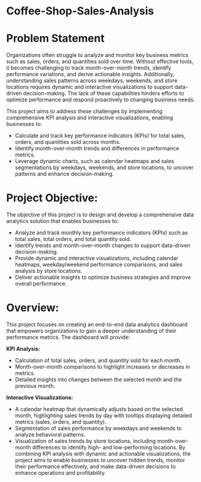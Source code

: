 # Coffee-Shop-Sales-Analysis

# **Problem Statement**
Organizations often struggle to analyze and monitor key business metrics such as sales, orders, and quantities sold over time. Without effective tools, it becomes challenging to track month-over-month trends, identify performance variations, and derive actionable insights. Additionally, understanding sales patterns across weekdays, weekends, and store locations requires dynamic and interactive visualizations to support data-driven decision-making. The lack of these capabilities hinders efforts to optimize performance and respond proactively to changing business needs.

This project aims to address these challenges by implementing comprehensive KPI analysis and interactive visualizations, enabling businesses to:
- Calculate and track key performance indicators (KPIs) for total sales, orders, and quantities sold across months.
- Identify month-over-month trends and differences in performance metrics.
- Leverage dynamic charts, such as calendar heatmaps and sales segmentations by weekdays, weekends, and store locations, to uncover patterns and enhance decision-making.

 # **Project Objective:**
The objective of this project is to design and develop a comprehensive data analytics solution that enables businesses to:
 - Analyze and track monthly key performance indicators (KPIs) such as total sales, total orders, and total quantity sold.
 - Identify trends and month-over-month changes to support data-driven decision-making.
 - Provide dynamic and interactive visualizations, including calendar heatmaps, weekday/weekend performance comparisons, and sales analysis by store locations.
 -  Deliver actionable insights to optimize business strategies and improve overall performance.

# **Overview:**
This project focuses on creating an end-to-end data analytics dashboard that empowers organizations to gain a deeper understanding of their performance metrics. The dashboard will provide:

**KPI Analysis:**
- Calculation of total sales, orders, and quantity sold for each month.
- Month-over-month comparisons to highlight increases or decreases in metrics.
- Detailed insights into changes between the selected month and the previous month.

**Interactive Visualizations:**
- A calendar heatmap that dynamically adjusts based on the selected month, highlighting sales trends by day with tooltips displaying detailed metrics (sales, orders, and quantity).
- Segmentation of sales performance by weekdays and weekends to analyze behavioral patterns.
- Visualization of sales trends by store locations, including month-over-month differences to identify high- and low-performing locations.
By combining KPI analysis with dynamic and actionable visualizations, the project aims to enable businesses to uncover hidden trends, monitor their performance effectively, and make data-driven decisions to enhance operations and profitability.
